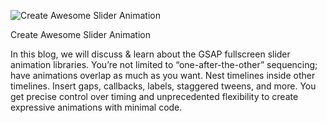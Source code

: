 ![Create Awesome Slider Animation](https://github.com/user-attachments/assets/97c75bed-2208-43b9-960d-a6d586e49c5a)


Create Awesome Slider Animation

In this blog, we will discuss & learn about the GSAP fullscreen slider animation libraries. You’re not limited to “one-after-the-other” sequencing; have animations overlap as much as you want. Nest timelines inside other timelines. Insert gaps, callbacks, labels, staggered tweens, and more. You get precise control over timing and unprecedented flexibility to create expressive animations with minimal code.
